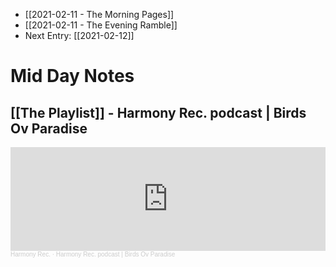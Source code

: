 - [[2021-02-11 - The Morning Pages]]
- [[2021-02-11 - The Evening Ramble]]
- Next Entry: [[2021-02-12]]
# Mid Day Notes

## [[The Playlist]] - Harmony Rec. podcast | Birds Ov Paradise

<iframe width="100%" height="166" scrolling="no" frameborder="no" allow="autoplay" src="https://w.soundcloud.com/player/?url=https%3A//api.soundcloud.com/tracks/551086506&color=%23ff5500&auto_play=false&hide_related=false&show_comments=true&show_user=true&show_reposts=false&show_teaser=true"></iframe><div style="font-size: 10px; color: #cccccc;line-break: anywhere;word-break: normal;overflow: hidden;white-space: nowrap;text-overflow: ellipsis; font-family: Interstate,Lucida Grande,Lucida Sans Unicode,Lucida Sans,Garuda,Verdana,Tahoma,sans-serif;font-weight: 100;"><a href="https://soundcloud.com/harmony-rec" title="Harmony Rec." target="_blank" style="color: #cccccc; text-decoration: none;">Harmony Rec.</a> · <a href="https://soundcloud.com/harmony-rec/harmony-rec-podcast-birds-ov-paradise" title="Harmony Rec. podcast | Birds Ov Paradise" target="_blank" style="color: #cccccc; text-decoration: none;">Harmony Rec. podcast | Birds Ov Paradise</a></div>